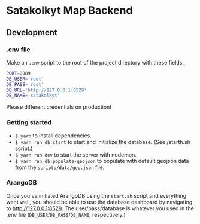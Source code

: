# Satakolkyt Map Backend

## Development

### .env file

Make an `.env` script to the root of the project directory with these fields.

```sh
PORT=8089
DB_USER='root'
DB_PASS='root'
DB_URL='http://127.0.0.1:8529'
DB_NAME='satakolkyt'
```

Please different credentials on production!

### Getting started

- `$ yarn` to install dependencies.
- `$ yarn run db:start` to start and initialize the database. (See /starth.sh script.)
- `$ yarn run dev` to start the server with nodemon.
- `$ yarn run db:populate-geojson` to populate with default geojson data from the `scripts/data/geo.json` file.

### ArangoDB

Once you've initiated ArangoDB using the `start.sh` script and everything went well, you should be able to use the database dashboard by navigating to http://127.0.0.1:8529. The user/pass/database is whatever you used in the .env file (`DB_USER`/`DB_PASS`/`DB_NAME`, respectively.)
